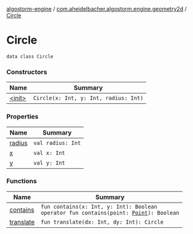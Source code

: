 [algostorm-engine](../../index.md) / [com.aheidelbacher.algostorm.engine.geometry2d](../index.md) / [Circle](.)

# Circle

`data class Circle`

### Constructors

| Name | Summary |
|---|---|
| [&lt;init&gt;](-init-.md) | `Circle(x: Int, y: Int, radius: Int)` |

### Properties

| Name | Summary |
|---|---|
| [radius](radius.md) | `val radius: Int` |
| [x](x.md) | `val x: Int` |
| [y](y.md) | `val y: Int` |

### Functions

| Name | Summary |
|---|---|
| [contains](contains.md) | `fun contains(x: Int, y: Int): Boolean`<br>`operator fun contains(point: `[`Point`](../-point/index.md)`): Boolean` |
| [translate](translate.md) | `fun translate(dx: Int, dy: Int): Circle` |
